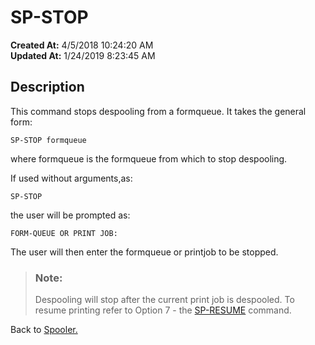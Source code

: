 # SP-STOP

**Created At:** 4/5/2018 10:24:20 AM  
**Updated At:** 1/24/2019 8:23:45 AM  


## Description 

This command stops despooling from a formqueue. It takes the general form:

```
SP-STOP formqueue
```

where formqueue is the formqueue from which to stop despooling.



If used without arguments,as:

```
SP-STOP
```

the user will be prompted as:

```
FORM-QUEUE OR PRINT JOB:
```

The user will then enter the formqueue or printjob to be stopped.


> ### Note: 
> 
> Despooling will stop after the current print job is despooled. To resume printing refer to Option 7 - the [SP-RESUME](306460-untitled-question) command.




Back to [Spooler.](jbase-spooler)
